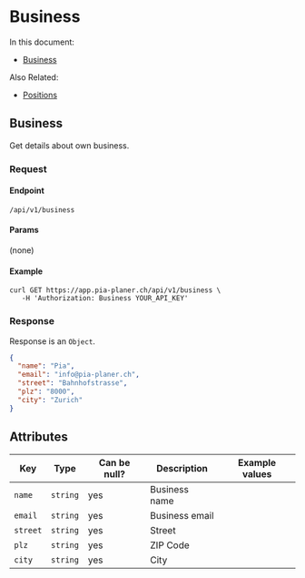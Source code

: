 # Business

In this document:

- [Business](#2-business)

Also Related:

- [Positions](positions.md)

## Business

Get details about own business.

### Request

#### Endpoint

```
/api/v1/business
```

#### Params

(none)

#### Example

```
curl GET https://app.pia-planer.ch/api/v1/business \
   -H 'Authorization: Business YOUR_API_KEY'
```

### Response

Response is an `Object`.

```json
{
  "name": "Pia",
  "email": "info@pia-planer.ch",
  "street": "Bahnhofstrasse",
  "plz": "8000",
  "city": "Zurich"
}
```

## Attributes

| Key              | Type     | Can be null? | Description          | Example values       |
|------------------|----------|--------------|----------------------|----------------------|
| `name`           | `string` | yes          | Business name        |                      |
| `email`          | `string` | yes          | Business email       |                      |
| `street`         | `string` | yes          | Street               |                      |
| `plz`            | `string` | yes          | ZIP Code             |                      |
| `city`           | `string` | yes          | City                 |                      |
